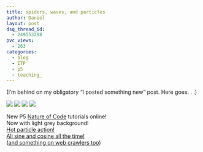 ```yaml
---
title: spiders, waves, and particles
author: Daniel
layout: post
dsq_thread_id:
  - 249553298
pvc_views:
  - 263
categories:
  - blog
  - ITP
  - p5
  - teaching_
---
```

<p>(I&#8217;m behind on my obligatory &#8220;I posted something new&#8221; post.  Here goes. . .)</p>
<p><a href="http://www.shiffman.net/teaching/the-nature-of-code/particles/"><img src="http://www.shiffman.net/itp/classes/nature/week05_s06/multipleparticles.jpg"/></a> <a href="http://www.shiffman.net/teaching/the-nature-of-code/waves/"><img src="http://www.shiffman.net/itp/classes/nature/week04_s06/sine.jpg"/></a> <a href="http://www.shiffman.net/teaching/the-nature-of-code/particles/"><img src="http://www.shiffman.net/itp/classes/nature/week05_s06/smokeparticles.jpg"/></a> <a href="http://www.shiffman.net/teaching/the-nature-of-code/waves/"><img src="http://www.shiffman.net/itp/classes/nature/week04_s06/graphing2d.jpg"/></a></p>
<p>New P5 <a href="http://www.shiffman.net/teaching/the-nature-of-code/">Nature of Code</a> tutorials online!<br />
Now with light grey background!<br />
<a href="http://www.shiffman.net/teaching/the-nature-of-code/particles/">Hot particle action!</a><br />
<a href="http://www.shiffman.net/teaching/the-nature-of-code/waves/">All sine and cosine all the time!</a><br />
(<a href="http://www.shiffman.net/teaching/programming-from-a-to-z/crawling/">and something on web crawlers too</a>)</p>
